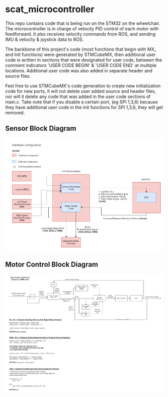 # scat_microcontroller

This repo contains code that is being run on the STM32 on the wheelchair. The microcontroller is in charge of velocity PID control of each motor with feedforward.
It also receives velocity commands from ROS, and sending IMU & velocity & joystick data to ROS.

The backbone of this project's code (most functions that begin with MX_ and Init functions) were generated by STMCubeMX, then additional user code is written in sections
that were designated for user code, between the comment indicators 'USER CODE BEGIN' & 'USER CODE END' at multiple locations. Additional user code was also added in 
separate header and source files.

Feel free to use STMCubeMX's code generation to create new initialization code for new ports, it will not delete user added source and header files, nor will it delete any code
that was added in the user code sections of main.c. Take note that if you disable a certain port, (eg SPI 1,3,6) because they have additional user code in the init functions for 
SPI 1,3,6, they will get removed.

## Sensor Block Diagram
![block_diagram](motor_sensor.png)

## Motor Control Block Diagram
![block_diagram](motor_control2.png)
